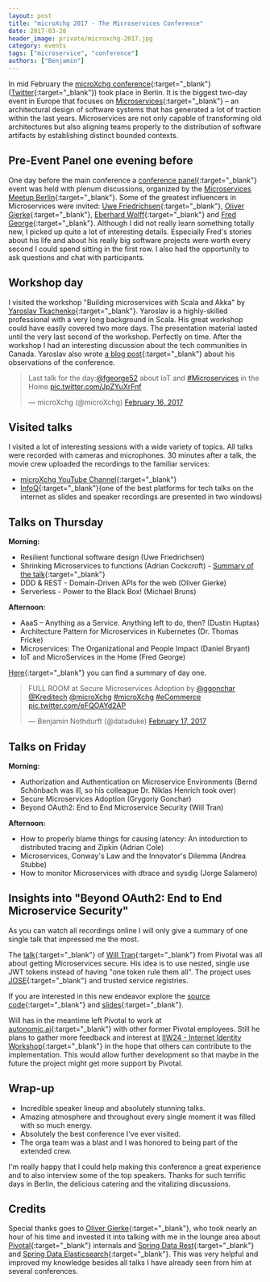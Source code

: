 ```yaml
---
layout: post
title: "microXchg 2017 - The Microservices Conference"
date: 2017-03-28
header_image: private/microxchg-2017.jpg
category: events
tags: ["microservice", "conference"]
authors: ["Benjamin"]
---
```


In mid February the [microXchg conference](http://microxchg.io){:target="_blank"} ([Twitter](https://twitter.com/microXchg){:target="_blank"}) took place in Berlin.
It is the biggest two-day event in Europe that focuses on [Microservices](https://martinfowler.com/articles/microservices.html){:target="_blank"}
– an architectural design of software systems that has generated a lot of traction within the last years.
Microservices are not only capable of transforming old architectures but also aligning teams properly to the distribution of software artifacts by establishing distinct bounded contexts.

## Pre-Event Panel one evening before

One day before the main conference a [conference panel](https://www.meetup.com/Microservices-Meetup-Berlin/events/237309001){:target="_blank"} event was held with plenum discussions, organized by the [Microservices Meetup Berlin](https://www.meetup.com/Microservices-Meetup-Berlin){:target="_blank"}.
Some of the greatest influencers in Microservices were invited: [Uwe Friedrichsen](http://twitter.com/ufried){:target="_blank"}, [Oliver Gierke](http://twitter.com/olivergierke){:target="_blank"}, [Eberhard Wolff](http://twitter.com/ewolff){:target="_blank"} and [Fred George](http://twitter.com/fgeorge52){:target="_blank"}.
Although I did not really learn something totally new, I picked up quite a lot of interesting details.
Especially Fred's stories about his life and about his really big software projects were worth every second I could spend sitting in the first row.
I also had the opportunity to ask questions and chat with participants.

## Workshop day

I visited the workshop "Building microservices with Scala and Akka" by [Yaroslav Tkachenko](http://sap1ens.com){:target="_blank"}.
Yaroslav is a highly-skilled professional with a very long background in Scala.
His great workshop could have easily covered two more days.
The presentation material lasted until the very last second of the workshop.
Perfectly on time.
After the workshop I had an interesting discussion about the tech communities in Canada.
Yaroslav also wrote [a blog post](http://sap1ens.com/blog/2017/02/26/microxchg-2017){:target="_blank"} about his observations of the conference.

<blockquote class="twitter-tweet" data-lang="en"><p lang="en" dir="ltr">Last talk for the day:<a href="https://twitter.com/fgeorge52">@fgeorge52</a> about IoT and <a href="https://twitter.com/hashtag/Microservices?src=hash">#Microservices</a> in the Home <a href="https://t.co/JpZYuXrFnf">pic.twitter.com/JpZYuXrFnf</a></p>&mdash; microXchg (@microXchg) <a href="https://twitter.com/microXchg/status/832281234520809472">February 16, 2017</a></blockquote>
<script async src="//platform.twitter.com/widgets.js" charset="utf-8"></script>

## Visited talks

I visited a lot of interesting sessions with a wide variety of topics.
All talks were recorded with cameras and microphones.
30 minutes after a talk, the movie crew uploaded the recordings to the familiar services:

* [microXchg YouTube Channel](https://www.youtube.com/channel/UCGCbB8TPtYMQmJwYVogcPjg){:target="_blank"}
* [InfoQ](https://www.infoq.com/microxchg){:target="_blank"}(one of the best platforms for tech talks on the internet as slides and speaker recordings are presented in two windows)

## Talks on Thursday

**Morning:**

* Resilient functional software design (Uwe Friedrichsen)
* Shrinking Microservices to functions (Adrian Cockcroft) - [Summary of the talk](https://www.infoq.com/news/2017/02/microxchg-microservice-functions){:target="_blank"}
* DDD & REST - Domain-Driven APIs for the web (Oliver Gierke)
* Serverless - Power to the Black Box! (Michael Bruns)

**Afternoon:**

* AaaS – Anything as a Service. Anything left to do, then? (Dustin Huptas)
* Architecture Pattern for Microservices in Kubernetes (Dr. Thomas Fricke)
* Microservices: The Organizational and People Impact (Daniel Bryant)
* IoT and MicroServices in the Home (Fred George)

[Here](https://www.infoq.com/news/2017/02/microxchg-day-one){:target="_blank"} you can find a summary of day one.

<blockquote class="twitter-tweet" data-lang="en"><p lang="en" dir="ltr">FULL ROOM at Secure Microservices Adoption by <a href="https://twitter.com/ggonchar">@ggonchar</a> <a href="https://twitter.com/Kreditech">@Kreditech</a> <a href="https://twitter.com/microXchg">@microXchg</a> <a href="https://twitter.com/hashtag/microXchg?src=hash">#microXchg</a> <a href="https://twitter.com/hashtag/eCommerce?src=hash">#eCommerce</a> <a href="https://t.co/eFQOAYd2AP">pic.twitter.com/eFQOAYd2AP</a></p>&mdash; Benjamin Nothdurft (@dataduke) <a href="https://twitter.com/dataduke/status/832520703979159552">February 17, 2017</a></blockquote>
<script async src="//platform.twitter.com/widgets.js" charset="utf-8"></script>

## Talks on Friday

**Morning:**

* Authorization and Authentication on Microservice Environments (Bernd Schönbach was ill, so his colleague Dr. Niklas Henrich took over)
* Secure Microservices Adoption (Grygoriy Gonchar)
* Beyond OAuth2: End to End Microservice Security (Will Tran)

**Afternoon:**

* How to properly blame things for causing latency: An intodurction to distributed tracing and Zipkin (Adrian Cole)
* Microservices, Conway's Law and the Innovator's Dilemma (Andrea Stubbe)
* How to monitor Microservices with dtrace and sysdig (Jorge Salamero)

## Insights into "Beyond OAuth2: End to End Microservice Security"

As you can watch all recordings online I will only give a summary of one single talk that impressed me the most.

The [talk](https://www.youtube.com/watch?v=G7A6ftCbVQY){:target="_blank"} of [Will Tran](http://twitter.com/fivetenwill){:target="_blank"} from Pivotal was all about getting Microservices secure.
His idea is to use nested, single use JWT tokens instead of having "one token rule them all".
The project uses [JOSE](http://connect2id.com/products/nimbus-jose-jwt){:target="_blank"} and trusted service registries.

If you are interested in this new endeavor explore the [source code](https://github.com/william-tran/microxchg2017){:target="_blank"} and [slides](https://docs.google.com/presentation/d/1gmMlvBW8JNGGo0rY_CnMt6qRYGCGVfQCvevkxVYhXWs/edit#slide=id.g20cc451819_0_3322){:target="_blank"}.

Will has in the meantime left Pivotal to work at [autonomic.ai](http://autonomic.ai/){:target="_blank"} with other former Pivotal employees.
Still he plans to gather more feedback and interest at [IIW24 - Internet Identity Workshop](http://www.internetidentityworkshop.com/){:target="_blank"} in the hope that others can contribute to the implementation.
This would allow further development so that maybe in the future the project might get more support by Pivotal.

## Wrap-up

* Incredible speaker lineup and absolutely stunning talks.
* Amazing atmosphere and throughout every single moment it was filled with so much energy.
* Absolutely the best conference I've ever visited.
* The orga team was a blast and I was honored to being part of the extended crew.

I'm really happy that I could help making this conference a great experience and to also interview some of the top speakers.
Thanks for such terrific days in Berlin, the delicious catering and the vitalizing discussions.

## Credits

Special thanks goes to [Oliver Gierke](http://twitter.com/olivergierke){:target="_blank"}, who took nearly an hour of his time and invested it into talking with me in the lounge area about [Pivotal](https://pivotal.io){:target="_blank"} internals and [Spring Data Rest](http://projects.spring.io/spring-data-rest){:target="_blank"} and [Spring Data Elasticsearch](https://projects.spring.io/spring-data-elasticsearch){:target="_blank"}.
This was very helpful and improved my knowledge besides all talks I have already seen from him at several conferences.
